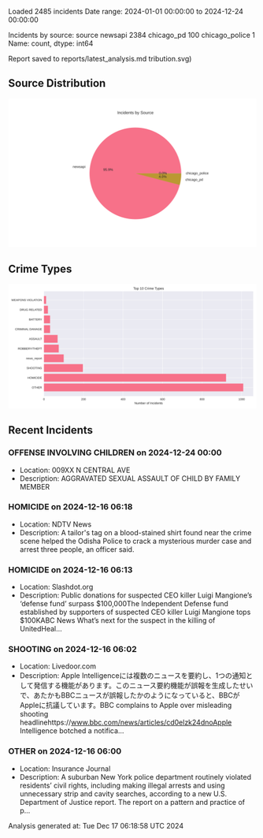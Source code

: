 
Loaded 2485 incidents
Date range: 2024-01-01 00:00:00 to 2024-12-24 00:00:00

Incidents by source:
source
newsapi           2384
chicago_pd         100
chicago_police       1
Name: count, dtype: int64

Report saved to reports/latest_analysis.md
tribution.svg)

## Source Distribution
![Source Distribution](images/source_distribution.svg)

## Crime Types
![Crime Types](images/crime_types.svg)

## Recent Incidents

### OFFENSE INVOLVING CHILDREN on 2024-12-24 00:00
- Location: 009XX N CENTRAL AVE
- Description: AGGRAVATED SEXUAL ASSAULT OF CHILD BY FAMILY MEMBER


### HOMICIDE on 2024-12-16 06:18
- Location: NDTV News
- Description: A tailor's tag on a blood-stained shirt found near the crime scene helped the Odisha Police to crack a mysterious murder case and arrest three people, an officer said.


### HOMICIDE on 2024-12-16 06:13
- Location: Slashdot.org
- Description: Public donations for suspected CEO killer Luigi Mangione’s ‘defense fund’ surpass $100,000The Independent Defense fund established by supporters of suspected CEO killer Luigi Mangione tops $100KABC News What’s next for the suspect in the killing of UnitedHeal…


### SHOOTING on 2024-12-16 06:02
- Location: Livedoor.com
- Description: Apple Intelligenceには複数のニュースを要約し、1つの通知として発信する機能があります。このニュース要約機能が誤報を生成したせいで、あたかもBBCニュースが誤報したかのようになっていると、BBCがAppleに抗議しています。BBC complains to Apple over misleading shooting headlinehttps://www.bbc.com/news/articles/cd0elzk24dnoApple Intelligence botched a notifica…


### OTHER on 2024-12-16 06:00
- Location: Insurance Journal
- Description: A suburban New York police department routinely violated residents’ civil rights, including making illegal arrests and using unnecessary strip and cavity searches, according to a new U.S. Department of Justice report. The report on a pattern and practice of p…

Analysis generated at: Tue Dec 17 06:18:58 UTC 2024
